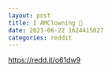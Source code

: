 ```yaml
--- 
layout: post 
title: I AMClowning 🤡 
date: 2021-06-22 1624415027 
categories: reddit 
--- 
```

https://redd.it/o61dw9